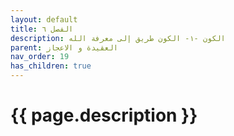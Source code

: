 ```yaml
---
layout: default
title: الفصل ٦
description: الكون -١- الكون طريق إلى معرفة الله
parent: العقيدة و الاعجاز
nav_order: 19
has_children: true
---
```



# {{ page.description }}
